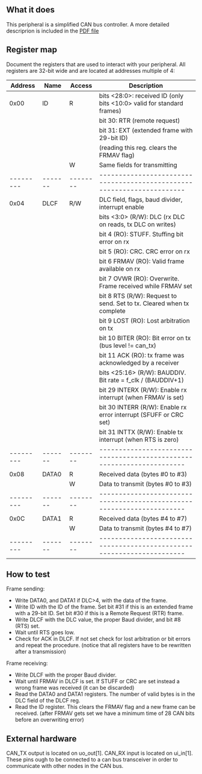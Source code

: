<!---

This file is used to generate your project datasheet. Please fill in the information below and delete any unused
sections.

You can also include images in this folder and reference them in the markdown. Each image must be less than
512 kb in size, and the combined size of all images must be less than 1 MB.
-->

## What it does

This peripheral is a simplified CAN bus controller. A more detailed descriprion is included in the [PDF file](CANPerif.pdf)

## Register map

Document the registers that are used to interact with your peripheral.
All registers are 32-bit wide and are located at addresses multiple of 4:

| Address | Name  | Access | Description                                                          |
|---------|-------|--------|----------------------------------------------------------------------|
| 0x00    | ID    |   R    | bits <28:0>: received ID (only bits <10:0> valid for standard frames)|
|         |       |        | bit 30: RTR (remote request)                                         |
|         |       |        | bit 31: EXT (extended frame with 29-bit ID)                          |
|         |       |        |  (reading this reg. clears the FRMAV flag)                           |
|         |       |   W    | Same fields for transmitting                                         |
|---------|-------|--------|----------------------------------------------------------------------|
| 0x04    | DLCF  |  R/W   | DLC field, flags, baud divider, interrupt enable                     |
|         |       |        | bits <3:0> (R/W): DLC (rx DLC on reads, tx DLC on writes)            |
|         |       |        | bit 4 (RO): STUFF. Stuffing bit error on rx                          |
|         |       |        | bit 5 (RO): CRC. CRC error on rx                                     |
|         |       |        | bit 6 FRMAV (RO): Valid frame available on rx                        |
|         |       |        | bit 7 OVWR (RO): Overwrite. Frame received while FRMAV set           |
|         |       |        | bit 8 RTS (R/W): Request to send. Set to tx. Cleared when tx complete|
|         |       |        | bit 9 LOST (RO): Lost arbitration on tx                              |
|         |       |        | bit 10 BITER (RO): Bit error on tx (bus level != can_tx)             |
|         |       |        | bit 11 ACK (RO): tx frame was acknowledged by a receiver             |
|         |       |        | bits <25:16> (R/W): BAUDDIV. Bit rate = f_clk / (BAUDDIV+1)          |
|         |       |        | bit 29 INTERX (R/W): Enable rx interrupt (when FRMAV is set)         |
|         |       |        | bit 30 INTERR (R/W): Enable rx error interrupt (SFUFF or CRC set)    |
|         |       |        | bit 31 INTTX (R/W): Enable tx interrupt (when RTS is zero)           |
|---------|-------|--------|----------------------------------------------------------------------|
| 0x08    | DATA0 |   R    | Received data (bytes #0 to #3)                                       |
|         |       |   W    | Data to transmit (bytes #0 to #3)                                    |
|---------|-------|--------|----------------------------------------------------------------------|
| 0x0C    | DATA1 |   R    | Received data (bytes #4 to #7)                                       |
|         |       |   W    | Data to transmit (bytes #4 to #7)                                    |
|---------|-------|--------|----------------------------------------------------------------------|


## How to test

Frame sending:
- Write DATA0, and DATA1 if DLC>4, with the data of the frame.
- Write ID with the ID of the frame. Set bit #31 if this is an extended frame with a 29-bit ID. Set
  bit #30 if this is a Remote Request (RTR) frame.
- Write DLCF with the DLC value, the proper Baud divider, and bit #8 (RTS) set.
- Wait until RTS goes low.
- Check for ACK in DLCF. If not set check for lost arbitration or bit errors and repeat the procedure.
  (notice that all registers have to be rewritten after a transmission)

Frame receiving:
- Write DLCF with the proper Baud divider.
- Wait until FRMAV in DLCF is set. If STUFF or CRC are set instead a wrong frame was received (it 
  can be discarded)
- Read the DATA0 and DATA1 registers. The number of valid bytes is in the DLC field of the DLCF reg.
- Read the ID register. This clears the FRMAV flag and a new frame can be received.
  (after FRMAV gets set we have a minimum time of 28 CAN bits before an overwriting error)


## External hardware

CAN_TX output is located on uo_out[1]. CAN_RX input is located on ui_in[1]. These pins ough to be
connected to a can bus transceiver in order to communicate with other nodes in the CAN bus.


